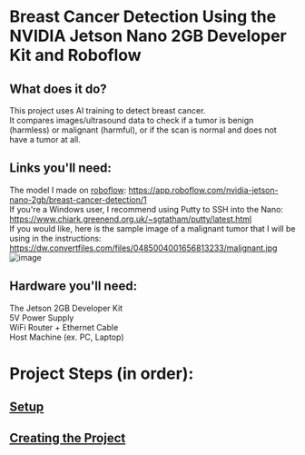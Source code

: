 # Breast Cancer Detection Using the NVIDIA Jetson Nano 2GB Developer Kit and Roboflow

## What does it do?
This project uses AI training to detect breast cancer. <br />
It compares images/ultrasound data to check if a tumor is benign (harmless) or malignant (harmful), or if the scan is normal and does not have a tumor at all. <br />

## Links you'll need:
The model I made on [roboflow](https://roboflow.com): https://app.roboflow.com/nvidia-jetson-nano-2gb/breast-cancer-detection/1 <br />
If you're a Windows user, I recommend using Putty to SSH into the Nano: https://www.chiark.greenend.org.uk/~sgtatham/putty/latest.html <br />
If you would like, here is the sample image of a malignant tumor that I will be using in the instructions: https://dw.convertfiles.com/files/0485004001656813233/malignant.jpg <br />
![image](https://dw.convertfiles.com/files/0485004001656813233/malignant.jpg)

## Hardware you'll need:
The Jetson 2GB Developer Kit <br />
5V Power Supply <br />
WiFi Router + Ethernet Cable <br />
Host Machine (ex. PC, Laptop) <br />

# Project Steps (in order):
## [Setup](https://github.com/angelicamanigque/Breast-Cancer-Detection-Using-the-NVIDIA-Jetson-Nano-2GB-Developer-Kit/blob/main/Setup.md)
## [Creating the Project](https://github.com/angelicamanigque/Breast-Cancer-Detection-Using-the-NVIDIA-Jetson-Nano-2GB-Developer-Kit/blob/main/Creating_The_Project.md)
